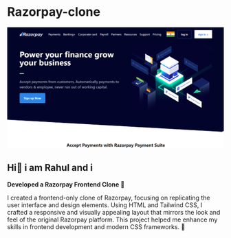 # Razorpay-clone
![desktop-preview](./Design.png)
## Hi👋 i am Rahul and i

**Developed a Razorpay Frontend Clone 🚀**

I created a frontend-only clone of Razorpay, focusing on replicating the user interface and design elements. Using HTML and Tailwind CSS, I crafted a responsive and visually appealing layout that mirrors the look and feel of the original Razorpay platform. This project helped me enhance my skills in frontend development and modern CSS frameworks. 🌟
